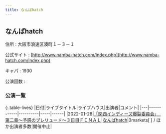 ```yaml
---
title: なんばhatch
---
```

## なんばhatch


住所
:    大阪市浪速区湊町１－３－１

公式サイト
:    [http://www.namba-hatch.com/index.php](http://www.namba-hatch.com/index.php)

キャパ
:    1930

公演回数
: 


### 公演一覧

{:.table-lives}
|日付|ライブタイトル|ライブハウス|出演者|コメント|
|---|------------|----------|-----|------|
|<span class="nowrap">2022-01-28</span>|[「関西インディーズ爆裂委員会」　第二章～予感のプレリュード～３日目ＦＩＮＡＬ](live006.html)|[なんばhatch](livehouse015.html)|3markets[ ] / ほか出演者多数|開催中止|

